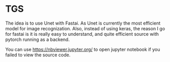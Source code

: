 # TGS

The idea is to use Unet with Fastai. As Unet is currently the most efficient model for image recognization. Also, instead of using keras, the reason I go for fastai is it is really easy to understand, and quite efficient source with pytorch running as a backend. 

You can use https://nbviewer.jupyter.org/ to open jupyter notebook if you failed to view the source code.
